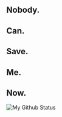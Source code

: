 ## Nobody.
## Can.
## Save.
## Me.
## Now.

![My Github Status](https://github-readme-stats.vercel.app/api?username=war408705279&theme=graywhite&include_all_commits=true&count_private=true&show_icons=true&hide_border=true&cache_seconds=1800 "My Github Status")
